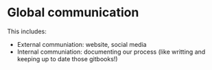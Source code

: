 # Global communication

This includes:

* External communiation: website, social media
* Internal communiation: documenting our process \(like writting and keeping up to date those gitbooks!\)

